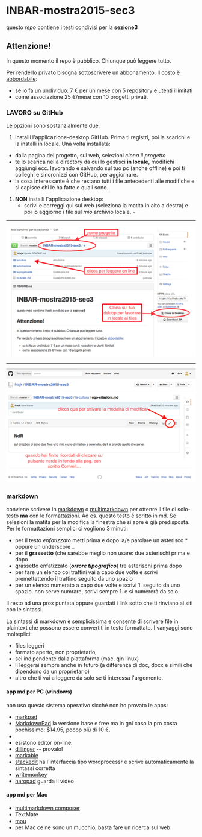 # INBAR-mostra2015-sec3

questo *repo* contiene i testi condivisi per la **sezione3**

## Attenzione!

In questo momento il repo è pubblico. Chiunque può leggere tutto. 

Per renderlo privato bisogna sottoscrivere un abbonamento. Il costo è  [abbordabile](https://github.com/pricing): 

- se lo fa un undividuo: 7 € per un mese con 5 repository e utenti illimitati
- come associazione 25 €/mese con 10 progetti privati.

### LAVORO su GitHub

 Le opzioni sono sostanzialmente due:
 
1. installi l'applicazione-desktop GitHub. Prima ti registri, poi la scarichi e la installi in locale. Una volta installata:
  - dalla pagina del progetto, sul web, selezioni *clona il progetto*
  - te lo scarica nella directory da cui lo gestisci **in locale**, modifichi aggiungi ecc. lavorando e salvando sul tuo pc (anche offline) e poi ti colleghi e sincronizzi con GitHub, per aggiornare.
   - la cosa interessante è che restano tutti i file antecedenti alle modifiche e si capisce chi le ha fatte e quali sono.
1. **NON** installi l'applicazione desktop:
   - scrivi e correggi qui sul web (seleziona la matita in alto a destra) e poi io aggiorno i file sul _mio_ archivio locale.  - 

------

![Per clonare sulla app-desktop](Screen-Shot%202015-11-11-19.37.47.png)

-----

![Per modificare dal sito GitHub](Screen-Shot-2015-11-11at19.52.05.png)

### markdown

conviene scrivere in [markdown](http://daringfireball.net/projects/markdown/) o [multimarkdown](http://fletcherpenney.net/multimarkdown/) per ottenre il file di solo-testo **ma** con le formattazioni. Ad es. questo testo è scritto in md. Se selezioni la matita per la modifica la finestra che si apre è già predisposta. Per le formattazioni semplici ci vogliono 3 minuti:

- per il testo *enfatizzato* metti prima e dopo la/e parola/e un asterisco * oppure un underscore _
- per il **grassetto** (che sarebbe meglio non usare: due asterischi prima e dopo
- grassetto enfatizzato (***orrore tipografico***) tre asterischi prima dopo
- per fare un elenco coi trattini vai a capo due volte e scrivi premettettendo il trattino seguito da uno spazio
- per un elenco numerato a capo due volte e scrivi 1. seguito da uno spazio. non serve numrare, scrivi sempre 1. e si numererà da solo. 

Il resto ad una prox puntata oppure guardati i link sotto che ti rinviano ai siti con le sintassi.

La sintassi di markdown è semplicissima e consente di scrivere file in plaintext che possono essere convertiti in testo formattato. I vanyaggi sono molteplici:

- files leggeri
- formato aperto, non proprietario,
- sei indipendente dalla piattaforma (mac. qin linux)
- li leggerai sempre anche in futuro (a differenza di doc, docx e simili che dipendono da un proprietario)
- altro che ti vai a leggere da solo se ti interessa l'argomento.

#### app md per PC (windows)

non uso questo sistema operativo sicché non ho provato le apps:

- [markpad](http://code52.org/DownmarkerWPF/)
- [MarkdownPad](http://fletcherpenney.net/multimarkdown/) la versione base e free ma in gni caso la pro costa pochissimo: $14.95, pocop più di 10 €.
- []()
- esistono editor on-line: 
 - [dillinger](http://dillinger.io) -- provalo!
 - [markable](https://markable.in)
 - [stackedit](https://stackedit.io/editor) ha l'interfaccia tipo wordprocessr e scrive automaticamente la sintassi corretta
 - [writemonkey](http://writemonkey.com/index.php)
 - [haropad](http://pad.haroopress.com) guarda il video

#### app md per Mac

- [multimarkdown composer](http://multimarkdown.com)
- TextMate
- [mou](http://25.io/mou/) 
- per Mac ce ne sono un mucchio, basta fare un ricerca sul web
